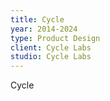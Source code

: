 ```yaml
---
title: Cycle
year: 2014-2024
type: Product Design
client: Cycle Labs
studio: Cycle Labs
---
```


Cycle